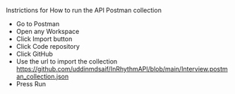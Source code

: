 Instrictions for How to run the API Postman collection 

- Go to Postman 
- Open any Workspace
- Click Import button 
- Click Code repository
- Click GitHub
- Use the url to import the collection  https://github.com/uddinmdsaif/InRhythmAPI/blob/main/Interview.postman_collection.json
- Press Run 
